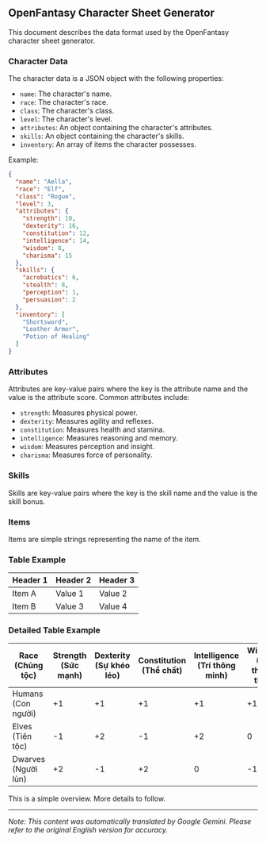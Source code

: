 ## OpenFantasy Character Sheet Generator

This document describes the data format used by the OpenFantasy character sheet generator.

### Character Data

The character data is a JSON object with the following properties:

*   `name`: The character's name.
*   `race`: The character's race.
*   `class`: The character's class.
*   `level`: The character's level.
*   `attributes`: An object containing the character's attributes.
*   `skills`: An object containing the character's skills.
*   `inventory`: An array of items the character possesses.

Example:

```json
{
  "name": "Aella",
  "race": "Elf",
  "class": "Rogue",
  "level": 3,
  "attributes": {
    "strength": 10,
    "dexterity": 16,
    "constitution": 12,
    "intelligence": 14,
    "wisdom": 8,
    "charisma": 15
  },
  "skills": {
    "acrobatics": 6,
    "stealth": 8,
    "perception": 1,
    "persuasion": 2
  },
  "inventory": [
    "Shortsword",
    "Leather Armor",
    "Potion of Healing"
  ]
}
```

### Attributes

Attributes are key-value pairs where the key is the attribute name and the value is the attribute score. Common attributes include:

*   `strength`: Measures physical power.
*   `dexterity`: Measures agility and reflexes.
*   `constitution`: Measures health and stamina.
*   `intelligence`: Measures reasoning and memory.
*   `wisdom`: Measures perception and insight.
*   `charisma`: Measures force of personality.

### Skills

Skills are key-value pairs where the key is the skill name and the value is the skill bonus.

### Items

Items are simple strings representing the name of the item.

### Table Example

| Header 1 | Header 2 | Header 3 |
|---|---|---|
| Item A | Value 1 | Value 2 |
| Item B | Value 3 | Value 4 |

### Detailed Table Example

| Race (Chủng tộc) | Strength (Sức mạnh) | Dexterity (Sự khéo léo) | Constitution (Thể chất) | Intelligence (Trí thông minh) | Wisdom (Sự thông thái) | Charisma (Sức quyến rũ) |
|---|---|---|---|---|---|---|
| Humans (Con người) | +1 | +1 | +1 | +1 | +1 | +1 |
| Elves (Tiên tộc) | -1 | +2 | -1 | +2 | 0 | 0 |
| Dwarves (Người lùn) | +2 | -1 | +2 | 0 | -1 | 0 |

This is a simple overview. More details to follow.


---
_Note: This content was automatically translated by Google Gemini. Please refer to the original English version for accuracy._